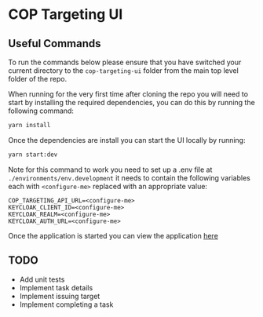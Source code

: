 # COP Targeting UI

## Useful Commands

To run the commands below please ensure that you have switched your current directory
to the `cop-targeting-ui` folder from the main top level folder of the repo.

When running for the very first time after cloning the repo you will need to start by
installing the required dependencies, you can do this by running the following command:

```bash
yarn install
```

Once the dependencies are install you can start the UI locally by running:

```bash
yarn start:dev
```

Note for this command to work you need to set up a .env file at `./environments/env.development` it needs to contain the following variables each with `<configure-me>` replaced with an appropriate value:

```
COP_TARGETING_API_URL=<configure-me>
KEYCLOAK_CLIENT_ID=<configure-me>
KEYCLOAK_REALM=<configure-me>
KEYCLOAK_AUTH_URL=<configure-me>
```

Once the application is started you can view the application [here](http://localhost:3000)

## TODO

- Add unit tests
- Implement task details
- Implement issuing target
- Implement completing a task

